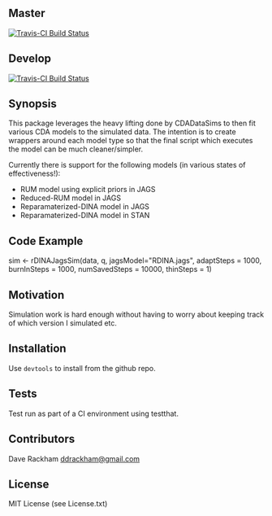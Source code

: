 ## Master
[![Travis-CI Build Status](https://travis-ci.org/drackham/CDASimStudies.svg?branch=master)](https://travis-ci.org/drackham/CDASimStudies)

## Develop
[![Travis-CI Build Status](https://travis-ci.org/drackham/CDASimStudies.svg?branch=develop)](https://travis-ci.org/drackham/CDASimStudies)


## Synopsis

This package leverages the heavy lifting done by CDADataSims to then fit various CDA models to the simulated data. The intention is to create wrappers around each model type so that the final script which executes the model can be much cleaner/simpler. 

Currently there is support for the following models (in various states of effectiveness!):
* RUM model using explicit priors in JAGS
* Reduced-RUM model in JAGS
* Reparamaterized-DINA model in JAGS
* Reparamaterized-DINA model in STAN

## Code Example

sim <- rDINAJagsSim(data, q, jagsModel="RDINA.jags",
                   adaptSteps = 1000, burnInSteps = 1000, numSavedSteps = 10000, thinSteps = 1)

## Motivation

Simulation work is hard enough without having to worry about keeping track of which version I simulated etc.

## Installation

Use `devtools` to install from the github repo.

## Tests

Test run as part of a CI environment using testthat.

## Contributors

Dave Rackham ddrackham@gmail.com

## License

MIT License (see License.txt)
